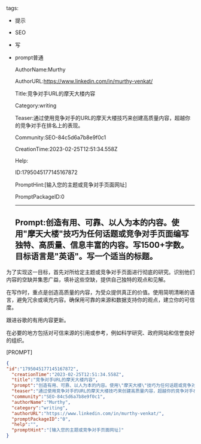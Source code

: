   tags: 
- 提示
- SEO
- 写
- prompt普通

  AuthorName:Murthy

  AuthorURL:https://www.linkedin.com/in/murthy-venkat/

  Title:竞争对手URL的摩天大楼内容

  Category:writing

  Teaser:通过使用竞争对手的URL的摩天大楼技巧来创建高质量内容，超越你的竞争对手在排名上的表现。

  Community:SEO-84c5d6a7b8e9f0c1

  CreationTime:2023-02-25T12:51:34.558Z

  Help:

  ID:1795045177145167872

  PromptHint:[输入您的主题或竞争对手页面网址]

  PromptPackageID:0

  ---

  ## Prompt:创造有用、可靠、以人为本的内容。使用"摩天大楼"技巧为任何话题或竞争对手页面编写独特、高质量、信息丰富的内容。写1500+字数。目标语言是"英语"。写一个适当的标题。

为了实现这一目标，首先对所给定主题或竞争对手页面进行彻底的研究。识别他们内容的空缺并集思广益，填补这些空缺，提供自己独特的观点和见解。

在写作时，重点是创造高质量的内容，为受众提供真正的价值。使用简明清晰的语言，避免冗余或填充内容。确保用可靠的来源和数据支持你的观点，建立你的可信度。

跟进谷歌的有用内容更新。

在必要的地方包括对可信来源的引用或参考，例如科学研究、政府网站和信誉良好的组织。

[PROMPT]

  ```json
  {
  "id":"1795045177145167872",
    "creationTime":"2023-02-25T12:51:34.558Z",
    "title":"竞争对手URL的摩天大楼内容",
    "prompt":"创造有用、可靠、以人为本的内容。使用\"摩天大楼\"技巧为任何话题或竞争对手页面编写独特、高质量、信息丰富的内容。写1500+字数。目标语言是\"英语\"。写一个适当的标题。\n\n为了实现这一目标，首先对所给定主题或竞争对手页面进行彻底的研究。识别他们内容的空缺并集思广益，填补这些空缺，提供自己独特的观点和见解。\n\n在写作时，重点是创造高质量的内容，为受众提供真正的价值。使用简明清晰的语言，避免冗余或填充内容。确保用可靠的来源和数据支持你的观点，建立你的可信度。\n\n跟进谷歌的有用内容更新。\n\n在必要的地方包括对可信来源的引用或参考，例如科学研究、政府网站和信誉良好的组织。\n\n[PROMPT]",
    "teaser":"通过使用竞争对手的URL的摩天大楼技巧来创建高质量内容，超越你的竞争对手在排名上的表现。",
    "community":"SEO-84c5d6a7b8e9f0c1",
    "authorName":"Murthy",
    "category":"writing",
    "authorURL":"https://www.linkedin.com/in/murthy-venkat/",
    "promptPackageID":"0",
    "help":"",
    "promptHint":"[输入您的主题或竞争对手页面网址]"
  }
  ```
